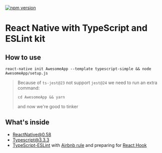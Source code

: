 [![npm version](https://badge.fury.io/js/react-native-template-typescript-simple.svg)](https://badge.fury.io/js/react-native-template-typescript-simple)

# React Native with TypeScript and ESLint kit

## How to use

```
react-native init AwesomeApp --template typescript-simple && node AwesomeApp/setup.js
```

> Because of `ts-jest@23` not support `jest@24` we need to run an extra command:
>
> ```
> cd AwesomeApp && yarn
> ```
>
> and now we're good to tinker

## What's inside

- ReactNative@0.58
- Typescript@3.3.3
- [TypeScript-ESLint](https://github.com/typescript-eslint/typescript-eslint) with [Airbnb rule](https://www.npmjs.com/package/eslint-config-airbnb) and preparing for [React Hook](https://www.npmjs.com/package/eslint-plugin-react-hooks)

